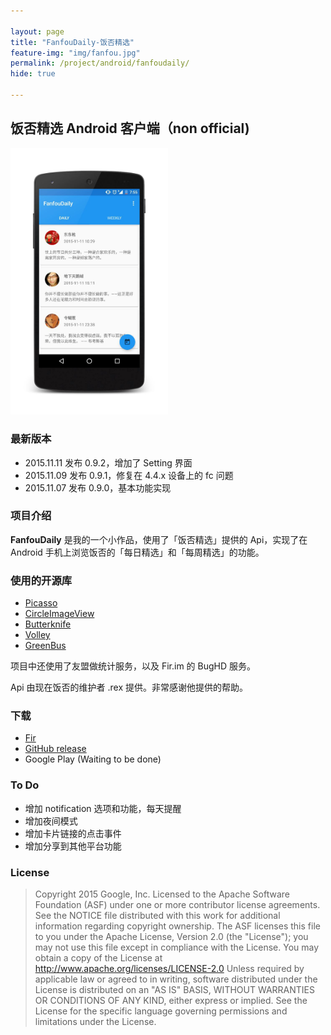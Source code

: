 ```yaml
---

layout: page
title: "FanfouDaily-饭否精选"
feature-img: "img/fanfou.jpg"
permalink: /project/android/fanfoudaily/
hide: true

---
```


## 饭否精选 Android 客户端（non official)

<img src="/img/screen_1.jpg" width="50%" /> 


### 最新版本

- 2015.11.11 发布 0.9.2，增加了 Setting 界面
- 2015.11.09 发布 0.9.1，修复在 4.4.x 设备上的 fc 问题
- 2015.11.07 发布 0.9.0，基本功能实现

### 项目介绍

**FanfouDaily** 是我的一个小作品，使用了「饭否精选」提供的 Api，实现了在 Android 手机上浏览饭否的「每日精选」和「每周精选」的功能。

### 使用的开源库

- [Picasso](https://github.com/square/picasso)
- [CircleImageView](https://github.com/hdodenhof/CircleImageView)
- [Butterknife](https://github.com/JakeWharton/butterknife)
- [Volley](https://github.com/mcxiaoke/android-volley)
- [GreenBus](https://github.com/greenrobot/EventBus)

项目中还使用了友盟做统计服务，以及 Fir.im 的 BugHD 服务。

Api 由现在饭否的维护者 .rex 提供。非常感谢他提供的帮助。

### 下载
- [Fir](http://fir.im/zhj3)
- [GitHub release](https://github.com/Anthonyeef/FanfouDaily/releases)
- Google Play (Waiting to be done)

### To Do
- 增加 notification 选项和功能，每天提醒
- 增加夜间模式
- 增加卡片链接的点击事件
- 增加分享到其他平台功能

### License

> Copyright 2015 Google, Inc.
 Licensed to the Apache Software Foundation (ASF) under one or more contributor
license agreements. See the NOTICE file distributed with this work for
additional information regarding copyright ownership. The ASF licenses this
file to you under the Apache License, Version 2.0 (the "License"); you may not
use this file except in compliance with the License. You may obtain a copy of
the License at
 http://www.apache.org/licenses/LICENSE-2.0
 Unless required by applicable law or agreed to in writing, software
distributed under the License is distributed on an "AS IS" BASIS, WITHOUT
WARRANTIES OR CONDITIONS OF ANY KIND, either express or implied. See the
License for the specific language governing permissions and limitations under
the License.

